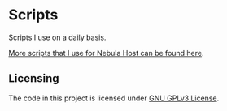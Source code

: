# Scripts

Scripts I use on a daily basis.

[More scripts that I use for Nebula Host can be found here](https://git.chasehall.net/NebulaHost/Scripts).

## Licensing

The code in this project is licensed under [GNU GPLv3 License](https://choosealicense.com/licenses/gpl-3.0/).